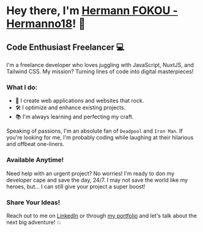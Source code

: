 # Hey there, I'm [Hermann FOKOU - Hermanno18](link_to_your_GitHub_profile)! 🚀

## Code Enthusiast Freelancer 💻

I'm a freelance developer who loves juggling with JavaScript, NuxtJS, and Tailwind CSS. My mission? Turning lines of code into digital masterpieces!

### What I do:

- 🚀 I create web applications and websites that rock.
- 🛠️ I optimize and enhance existing projects.
- 📚 I'm always learning and perfecting my craft.

Speaking of passions, I'm an absolute fan of `Deadpool` and `Iron Man`. If you're looking for me, I'm probably coding while laughing at their hilarious and offbeat one-liners.

### Available Anytime!

Need help with an urgent project? No worries! I'm ready to don my developer cape and save the day, 24/7. I may not save the world like my heroes, but... I can still give your project a super boost!

### Share Your Ideas!

Reach out to me on [LinkedIn](link_to_your_LinkedIn_profile) or through [my portfolio](link_to_your_portfolio) and let's talk about the next big adventure! 💥
